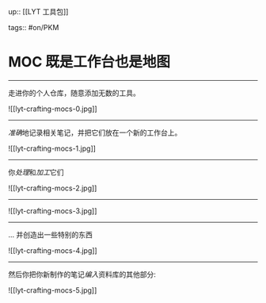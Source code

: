 up:: [[LYT 工具包]]

tags:: #on/PKM 

# MOC 既是工作台也是地图

---

走进你的个人仓库，随意添加无数的工具。

![[lyt-crafting-mocs-0.jpg]]

---

*准确*地记录相关笔记，并把它们放在一个新的工作台上。

![[lyt-crafting-mocs-1.jpg]]

---

你*处理*和*加工*它们

![[lyt-crafting-mocs-2.jpg]]

---

![[lyt-crafting-mocs-3.jpg]]

---

... 并创造出一些特别的东西

![[lyt-crafting-mocs-4.jpg]]

---

然后你把你新制作的笔记*编入*资料库的其他部分:

![[lyt-crafting-mocs-5.jpg]]

